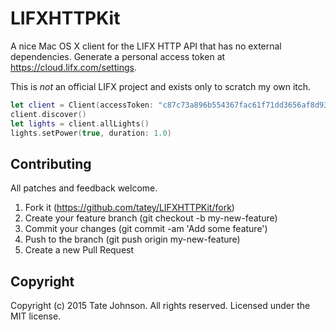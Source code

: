 # LIFXHTTPKit

A nice Mac OS X client for the LIFX HTTP API that has no external dependencies.
Generate a personal access token at https://cloud.lifx.com/settings.

This is *not* an official LIFX project and exists only to scratch my own itch.

``` swift
let client = Client(accessToken: "c87c73a896b554367fac61f71dd3656af8d93a525a4e87df5952c6078a89d192")
client.discover()
let lights = client.allLights()
lights.setPower(true, duration: 1.0)
```

## Contributing

All patches and feedback welcome.

1. Fork it (https://github.com/tatey/LIFXHTTPKit/fork)
2. Create your feature branch (git checkout -b my-new-feature)
3. Commit your changes (git commit -am 'Add some feature')
4. Push to the branch (git push origin my-new-feature)
5. Create a new Pull Request

## Copyright

Copyright (c) 2015 Tate Johnson. All rights reserved. Licensed under the MIT license.
